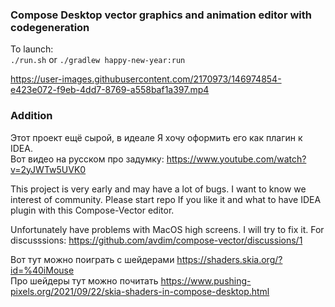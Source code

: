 ### Compose Desktop vector graphics and animation editor with codegeneration
To launch:  
`./run.sh` or `./gradlew happy-new-year:run`  

https://user-images.githubusercontent.com/2170973/146974854-e423e072-f9eb-4dd7-8769-a558baf1a397.mp4

### Addition
Этот проект ещё сырой, в идеале Я хочу оформить его как плагин к IDEA.  
Вот видео на русском про задумку: https://www.youtube.com/watch?v=2yJWTw5UVK0  

This project is very early and may have a lot of bugs. 
I want to know we interest of community.
Please start repo If you like it and what to have IDEA plugin with this Compose-Vector editor.


Unfortunately have problems with MacOS high screens. I will try to fix it. 
For discusssions: https://github.com/avdim/compose-vector/discussions/1  

Вот тут можно поиграть с шейдерами https://shaders.skia.org/?id=%40iMouse  
Про шейдеры тут можно почитать https://www.pushing-pixels.org/2021/09/22/skia-shaders-in-compose-desktop.html  
